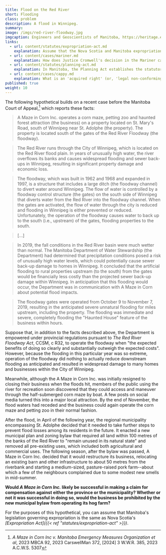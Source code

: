 ```yaml
---
title: Flood on the Red River
short: Flooding
class: problem
description: A flood in Winnipeg.
summary: 
image: /imgs/red-river-floodway.jpg
imgcaption: Engineers and Geoscientists of Manitoba, https://heritage.enggeomb.ca
links:
  - url: content/statutes/expropriation-act.md
    explanation: Assume that the Nova Scotia and Manitoba expropriation statutes are equivalent. Recall from our earlier study of this legislation that it leaves much to interpretation in cases of constructive expropriation.
  - url: content/cases/mariner.md
    explanation: How does Justice Cromwell's decision in the Mariner case provide a framework for addressing the constructive takings issues raised in this problem? How does that framework evolve in subsequent cases?
  - url: content/statutes/planning-act.md
    explanation: In Manitoba, the Planning Act establishes the statutory basis for owners who want to claim that they are exercising an 'acquired right" (or, 'legal non-conforming use') in the face of changes to a zoning bylaw. How might such a provision help the claimant in this hypo?
  - url: content/cases/cappy.md
    explanation: What is an 'acquired right' (or, 'legal non-conforming use')? What is the basis for these rights and how are they connected to issues of expropriation? 
published: true
weight: 10
---
```


The following hypothetical builds on a recent case before the Manitoba Court of Appeal,[^1] which reports these facts:

> A Maze in Corn Inc. operates a corn maze, petting zoo and haunted forest attraction (the business) on a property located on St. Mary's Road, south of Winnipeg near St. Adolphe (the property). The property is located south of the gates of the Red River Floodway (the floodway).

> The Red River runs through the City of Winnipeg, which is located on the Red River flood plain. In years of unusually high water, the river overflows its banks and causes widespread flooding and sewer back-ups in Winnipeg, resulting in significant property damage and economic loss.

> The floodway, which was built in 1962 and 1968 and expanded in 1997, is a structure that includes a large ditch (the floodway channel) to divert water around Winnipeg. The flow of water is controlled by a floodway control structure (the gates) on the south side of Winnipeg that diverts water from the Red River into the floodway channel. When the gates are activated, the flow of water through the city is reduced and flooding in Winnipeg is either prevented or reduced. Unfortunately, the operation of the floodway causes water to back up to the south (i.e., upstream) of the gates, flooding properties to the south.

> [...]

> In 2019, the fall conditions in the Red River basin were much wetter than normal. The Manitoba Department of Water Stewardship (the Department) had determined that precipitation conditions posed a risk of unusually high water levels, which could potentially cause sewer back-up damage to homes in Winnipeg. It concluded that the artificial flooding to rural properties upstream (to the south) from the gates would be financially less costly than the projected sewer back-up damage within Winnipeg. In anticipation that this flooding would occur, the Department was in communication with A Maze in Corn about potential flood impacts.

> The floodway gates were operated from October 9 to November 7, 2019, resulting in the anticipated severe unnatural flooding for miles upstream, including the property. The flooding was immediate and severe, completely flooding the "Haunted House" feature of the business within hours.

Suppose that, in addition to the facts described above, the Department is empowered under provincial regulations pursuant to *The Red River Floodway Act*, CCSM, c R32, to operate the floodway when "the expected benefits of doing so clearly and substantially outweigh the expected costs". However, because the flooding in this particular year was so extreme, operation of the floodway did nothing to actually reduce downstream flooding as anticipated and resulted in widespread damage to many homes and businesses within the City of Winnipeg. 

Meanwhile, although the A Maze in Corn Inc. was initially resigned to closing their business when the floods hit, members of the public using the river for recreation soon discovered that they could access and maneuver through the half-submerged corn maze by boat. A few posts on social media turned this into a major local attraction. By the end of November, the flood waters had receded and the business could again operate the corn maze and petting zoo in their normal fashion. 

After the flood, in April of the following year, the regional municipality encompassing St. Adolphe decided that it needed to take further steps to prevent flood losses among its residents in the future. It enacted a new municipal plan and zoning bylaw that required all land within 100 metres of the banks of the Red River to "remain unused in its natural state" and removed all pre-existing uses, which included both agricultural and commercial uses. The following season, after the bylaw was passed, A Maze in Corn Inc. decided that it would restructure its business, relocating an existing barn and other infrastructure to about 50 metres from the riverbank and starting a medium-sized, pasture-raised pork farm--about which a few of the neighbours complained due to some modest new smells in mid-summer. 

**Would *A Maze in Corn Inc.* likely be successful in making a claim for compensation against either the province or the municipality? Whether or not it was successful in doing so, would the business be prohibited by the new municipal bylaw from operating its hog farm?**

For the purposes of this hypothetical, you can assume that Manitoba's legislation governing expropriation is the same as Nova Scotia's *[Expropriation Act]({{< ref "statutes/expropriation-act"  >}})*.

[^1]: *A Maze in Corn Inc v. Manitoba Emergency Measures Organization et al*, 2023 MBCA 92, 2023 CarswellMan 372, [2024] 3 W.W.R. 385, 2023 A.C.W.S. 5307